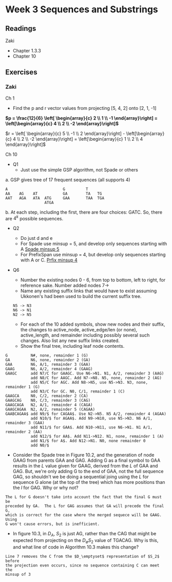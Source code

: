 # Week 3 Sequences and Substrings

## Readings
Zaki
  * Chapter 1.3.3
  * Chapter 10

## Exercises

### Zaki
Ch 1
 * Find the p and r vector values from projecting [5, 4, 2] onto [2, 1, -1] 

 **$p = \frac{12}{6}  \left[ \begin{array}{c} 2 \\ 1 \\ -1 \end{array}\right] = \left[\begin{array}{c} 4 \\ 2 \\ -2 \end{array}\right]$**

 $r = \left[ \begin{array}{c} 5 \\ -1 \\ 2 \end{array}\right] - \left[\begin{array}{c} 4 \\ 2 \\ -2 \end{array}\right] = \left[\begin{array}{c} 1 \\ 2 \\ 4 \end{array}\right]$

Ch 10 
 * Q1
   * Just use the simple GSP algorithm, not Spade or others

a. GSP gives tree of 17 frequent sequences (all supports 4)
```
A                        G         T        
AA    AG    AT           GA        TA   TG 
AAT   AGA   ATA  ATG     GAA       TAA  TGA
                 ATGA
```

b. At each step, including the first, there are four choices: GATC.  So,
there are $4^k$ possible sequences.
 * Q2
   * Do just d and e
   * For Spade use minsup = 5, and develop only sequences starting with A
   [Spade minsup 5](Ch10Q2Spade.jpg)
   * For PrefixSpan use minsup = 4, but develop only sequences starting with A or C. [Prfix minsup 4](Ch10Q2Prefix.jpg)

 * Q6
   * Number the existing nodes 0 - 6, from top to bottom, left to right, for reference sake.  Number added nodes 7->
   * Name any existing suffix links that would have to exist assuming    Ukkonen's had been used to build the current suffix tree.
   ```
   N5 -> N3
   N6 -> N1
   N2 -> N5
   ```
   * For each of the 10 added symbols, show new nodes and their suffix, the changes to active_node, active_edge/len (or none), active_length, and remainder including possibly several such changes.  Also list any new suffix links created.
   * Show the final tree, including leaf node contents.

```
G          N#, none, remainder 1 (G)
GA         N6, none, remainder 2 (GA)
GAA        N6, A/1, remainder 3 (GAA)
GAAG       N6, A/2, remainder 4 (GAAG)
GAAGC      add N7/C for GAAGC. Use N6->N1. N1, A/2, remainder 3 (AAG)
           add N8/C for AAGC. Add N7->N8. N5, none, remainder 2 (AG)
           add N5/C for AGC. Add N8->N5, use N5->N3. N3, none, remainder 1 (G)
           add N3/C for GC. N0, C/1, remainder 1 (C)
GAAGCA     N0, C/2, remainder 2 (CA)
GAAGCAG    N0, C/3, remainder 3 (CAG)
GAAGCAGA   N2, A/1, remainder 4 (CAGA)
GAAGCAGAA  N2, A/2, remainder 5 (CAGAA)
GAABCAGAA$ add N9/$ for CAGAA$. Use N2->N5. N5 A/2, remainder 4 (AGAA)
           add N10/$ for AGAA$. Add N9->N10, use N5->N3. N6 A/1, remainder 3 (GAA)
           add N11/$ for GAA$. Add N10->N11, use N6->N1. N1 A/1, remainder 2 (AA)
           add N12/$ for AA$. Add N11->N12. N1, none, remainder 1 (A)
           add N1/$ for A$. Add N12->N1. N0, none remainder 0
           add N0/$
```

 * Consider the Spade tree in Figure 10.2, and the generation of node GAAG from parents GAA and GAG.  Adding G as a final symbol to GAA results in the *L* value given for GAAG, derived from the *L* of GAA and GAG.  But, we're only adding G to the end of GAA, not the full sequence GAG, so shouldn't we be doing a sequential joing using the *L* for sequence G alone (at the top of the tree) which has more positions than the *l* for GAG.  Why or why not?

```
The L for G doesn't take into account the fact that the final G must be 
preceded by GA.  The L for GAG assumes that GA will precede the final G,
which is correct for the case where the merged sequece will be GAAG.  Using
G won't cause errors, but is inefficient.
```

* In figure 10.3, in $D_A$,  $S_2$ is just AG, rather than the CAG that might 
be expected from projecting on the $D_\emptyset S_2$ value of TGACAG.  Why is 
this, and what line of code in Algorithm 10.3 makes this change? 

```
Line 7 removes the C from the $D_\emptyset$ representation of $S_2$ before 
the projection even occurs, since no sequence containing C can meet the
minsup of 3
```
